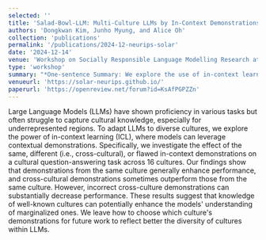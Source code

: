 ```yaml
---
selected: ''
title: 'Salad-Bowl-LLM: Multi-Culture LLMs by In-Context Demonstrations from Diverse Cultures'
authors: 'Dongkwan Kim, Junho Myung, and Alice Oh'
collection: 'publications'
permalink: '/publications/2024-12-neurips-solar'
date: '2024-12-14'
venue: 'Workshop on Socially Responsible Language Modelling Research at NeurIPS (NeurIPS SoLaR)'
type: 'workshop'
summary: "*One-sentence Summary: We explore the use of in-context learning with diverse demonstrations to enhance Large Language Models' cultural understanding.*"
venueurl: 'https://solar-neurips.github.io/'
paperurl: 'https://openreview.net/forum?id=KsAfPGPZZn'
---
```


Large Language Models (LLMs) have shown proficiency in various tasks but often struggle to capture cultural knowledge, especially for underrepresented regions. To adapt LLMs to diverse cultures, we explore the power of in-context learning (ICL), where models can leverage contextual demonstrations. Specifically, we investigate the effect of the same, different (i.e., cross-cultural), or flawed in-context demonstrations on a cultural question-answering task across 16 cultures. Our findings show that demonstrations from the same culture generally enhance performance, and cross-cultural demonstrations sometimes outperform those from the same culture. However, incorrect cross-culture demonstrations can substantially decrease performance. These results suggest that knowledge of well-known cultures can potentially enhance the models' understanding of marginalized ones. We leave how to choose which culture's demonstrations for future work to reflect better the diversity of cultures within LLMs.
